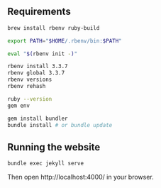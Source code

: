 ## Requirements

```bash
brew install rbenv ruby-build

export PATH="$HOME/.rbenv/bin:$PATH"

eval "$(rbenv init -)"

rbenv install 3.3.7
rbenv global 3.3.7
rbenv versions
rbenv rehash

ruby --version
gem env

gem install bundler
bundle install # or bundle update
```

## Running the website

```bash
bundle exec jekyll serve
```

Then open http://localhost:4000/ in your browser.